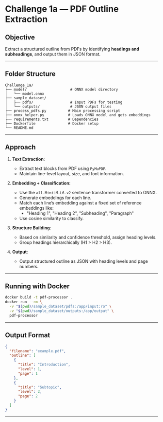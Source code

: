 # Challenge 1a — PDF Outline Extraction

## Objective

Extract a structured outline from PDFs by identifying **headings and subheadings**, and output them in JSON format.

---

## Folder Structure

```
Challenge_1a/
├── model/                    # ONNX model directory
│   └── model.onnx
├── sample_dataset/
│   ├── pdfs/                 # Input PDFs for testing
│   └── outputs/              # JSON output files
├── process_pdfs.py          # Main processing script
├── onnx_helper.py           # Loads ONNX model and gets embeddings
├── requirements.txt         # Dependencies
├── Dockerfile               # Docker setup
└── README.md
```

---

## Approach

1. **Text Extraction**:

   - Extract text blocks from PDF using `PyMuPDF`.
   - Maintain line-level layout, size, and font information.

2. **Embedding + Classification**:

   - Use the `all-MiniLM-L6-v2` sentence transformer converted to ONNX.
   - Generate embeddings for each line.
   - Match each line’s embedding against a fixed set of reference embeddings like:
     - "Heading 1", "Heading 2", "Subheading", "Paragraph"
   - Use cosine similarity to classify.

3. **Structure Building**:

   - Based on similarity and confidence threshold, assign heading levels.
   - Group headings hierarchically (H1 > H2 > H3).

4. **Output**:

   - Output structured outline as JSON with heading levels and page numbers.

---

## Running with Docker

```bash
docker build -t pdf-processor .
docker run --rm \
  -v "$(pwd)/sample_dataset/pdfs:/app/input:ro" \
  -v "$(pwd)/sample_dataset/outputs:/app/output" \
  pdf-processor
```

---

## Output Format

```json
{
  "filename": "example.pdf",
  "outline": [
    {
      "title": "Introduction",
      "level": 1,
      "page": 1
    },
    {
      "title": "Subtopic",
      "level": 2,
      "page": 2
    }
  ]
}
```

---